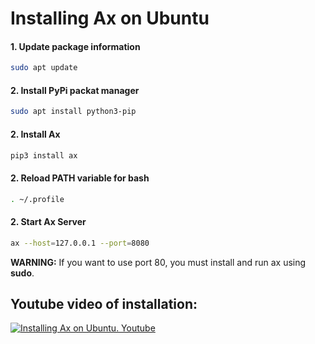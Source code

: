 # Installing Ax on Ubuntu

#### 1. Update package information
```bash
sudo apt update
```

#### 2. Install PyPi packat manager
```bash
sudo apt install python3-pip
```

#### 2. Install Ax
```bash
pip3 install ax
```

#### 2. Reload PATH variable for bash
```bash
. ~/.profile
```

#### 2. Start Ax Server
```bash
ax --host=127.0.0.1 --port=8080
```
**WARNING:** If you want to use port 80, you must install and run ax using **sudo**.

## Youtube video of installation:
[![Installing Ax on Ubuntu. Youtube](https://i9.ytimg.com/vi/SubSuUW6zPI/mq2.jpg?sqp=CM3cxfEF&rs=AOn4CLAn-NQo81jbGl_a9P2E1skzo_7hyg)](https://youtu.be/SubSuUW6zPI)